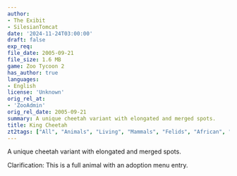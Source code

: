 ```yaml
---
author:
- The Exibit
- SilesianTomcat
date: '2024-11-24T03:00:00'
draft: false
exp_req:
file_date: 2005-09-21
file_size: 1.6 MB
game: Zoo Tycoon 2
has_author: true
languages:
- English
license: 'Unknown'
orig_rel_at:
- 'ZooAdmin'
orig_rel_date: 2005-09-21
summary: A unique cheetah variant with elongated and merged spots.
title: King Cheetah
zt2tags: ["All", "Animals", "Living", "Mammals", "Felids", "African", "ZT2"]
---
```

A unique cheetah variant with elongated and merged spots.

Clarification: This is a full animal with an adoption menu entry.